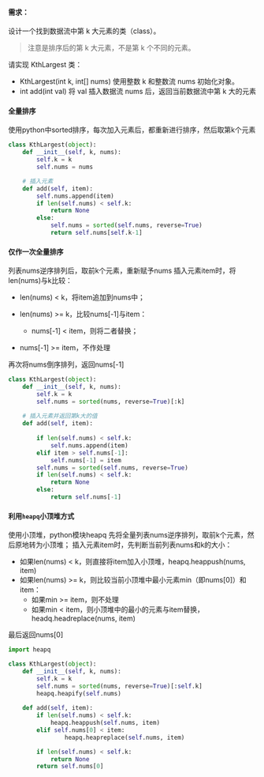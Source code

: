 #### 需求：

设计一个找到数据流中第 k 大元素的类（class）。

> 注意是排序后的第 k 大元素，不是第 k 个不同的元素。

请实现 KthLargest 类：

- KthLargest(int k, int[] nums) 使用整数 k 和整数流 nums 初始化对象。
- int add(int val) 将 val 插入数据流 nums 后，返回当前数据流中第 k 大的元素

#### 全量排序

使用python中sorted排序，每次加入元素后，都重新进行排序，然后取第k个元素

```python
class KthLargest(object):
    def __init__(self, k, nums):
        self.k = k
        self.nums = nums

    # 插入元素
    def add(self, item):
        self.nums.append(item)
        if len(self.nums) < self.k:
            return None
        else:
            self.nums = sorted(self.nums, reverse=True)
            return self.nums[self.k-1]
```

#### 仅作一次全量排序

列表nums逆序排列后，取前k个元素，重新赋予nums
插入元素item时，将len(nums)与k比较：

  - len(nums) < k，将item追加到nums中；
  - len(nums) >= k，比较nums[-1]与item：
    - nums[-1] < item，则将二者替换；
    
  - nums[-1] >= item，不作处理

再次将nums倒序排列，返回nums[-1]

```python
class KthLargest(object):
    def __init__(self, k, nums):
        self.k = k
        self.nums = sorted(nums, reverse=True)[:k]
    
    # 插入元素并返回第k大的值
    def add(self, item):
        
        if len(self.nums) < self.k:
            self.nums.append(item)
        elif item > self.nums[-1]:
            self.nums[-1] = item
        self.nums = sorted(self.nums, reverse=True)
        if len(self.nums) < self.k:
            return None
        else:
            return self.nums[-1]
```

#### 利用`heapq`小顶堆方式

使用小顶堆，python模块heapq
先将全量列表nums逆序排列，取前k个元素，然后原地转为小顶堆；
插入元素item时，先判断当前列表nums和k的大小：

 - 如果len(nums) < k，则直接将item加入小顶堆，heapq.heappush(nums, item)
 - 如果len(nums) >= k，则比较当前小顶堆中最小元素min（即nums[0]）和item：
   - 如果min >= item，则不处理
   - 如果min < item，则小顶堆中的最小的元素与item替换，headq.headreplace(nums, item)

最后返回nums[0]

```python
import heapq

class KthLargest(object):
    def __init__(self, k, nums):
        self.k = k
        self.nums = sorted(nums, reverse=True)[:self.k]
        heapq.heapify(self.nums)
    
    def add(self, item):
        if len(self.nums) < self.k:
            heapq.heappush(self.nums, item)
        elif self.nums[0] < item:
                heapq.heapreplace(self.nums, item)

        if len(self.nums) < self.k:
            return None    
        return self.nums[0]
```

